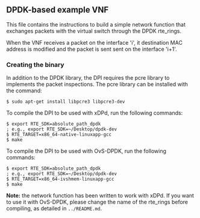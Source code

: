 ## DPDK-based example VNF

This file contains the instructions to build a simple network function that exchanges packets with the virtual switch
through the DPDK rte_rings.

When the VNF receives a packet on the interface 'i', it destination MAC address is modified and the packet is sent sent
on the interface 'i+1'.

### Creating the binary

In addition to the DPDK library, the DPI requires the pcre library to implements the packet inspections. 
The pcre library can be installed with the command:

	$ sudo apt-get install libpcre3 libpcre3-dev

To compile the DPI to be used with xDPd, run the following commands:

	$ export RTE_SDK=absolute_path_dpdk  
	; e.g., export RTE_SDK=~/Desktop/dpdk-dev
	$ RTE_TARGET=x86_64-native-linuxapp-gcc
	$ make
	
To compile the DPI to be used with OvS-DPDK, run the following commands:

	$ export RTE_SDK=absolute_path_dpdk  
	; e.g., export RTE_SDK=~/Desktop/dpdk-dev
	$ RTE_TARGET=x86_64-ivshmem-linuxapp-gcc
	$ make

**Note:** the network function has been written to work with xDPd. If you want to use it with
OvS-DPDK, please change the name of the rte_rings before compiling, as detailed in `../README.md`.
